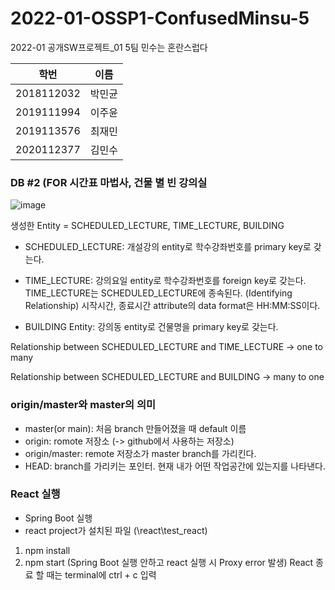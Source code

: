 # 2022-01-OSSP1-ConfusedMinsu-5

2022-01 공개SW프로젝트\_01 5팀 민수는 혼란스럽다

| 학번       | 이름   |
| ---------- | ------ |
| 2018112032 | 박민균 |
| 2019111994 | 이주윤 |
| 2019113576 | 최재민 |
| 2020112377 | 김민수 |

### DB #2 (FOR 시간표 마법사, 건물 별 빈 강의실

![image](https://user-images.githubusercontent.com/68751201/166722346-3af109bb-0758-4b3a-8a8e-597d5a1ffd67.png)

생성한 Entity = SCHEDULED_LECTURE, TIME_LECTURE, BUILDING

-   SCHEDULED_LECTURE: 개설강의 entity로 학수강좌번호를 primary key로 갖는다.

-   TIME_LECTURE: 강의요일 entity로 학수강좌번호를 foreign key로 갖는다. TIME_LECTURE는 SCHEDULED_LECTURE에 종속된다. (Identifying Relationship)
    시작시간, 종료시간 attribute의 data format은 HH:MM:SS이다.

-   BUILDING Entity: 강의동 entity로 건물명을 primary key로 갖는다.

Relationship between SCHEDULED_LECTURE and TIME_LECTURE -> one to many

Relationship between SCHEDULED_LECTURE and BUILDING -> many to one

### origin/master와 master의 의미

-   master(or main): 처음 branch 만들어졌을 때 default 이름
-   origin: romote 저장소 (-> github에서 사용하는 저장소)
-   origin/master: remote 저장소가 master branch를 가리킨다.
-   HEAD: branch를 가리키는 포인터. 현재 내가 어떤 작업공간에 있는지를 나타낸다.


### React 실행
- Spring Boot 실행
- react project가 설치된 파일 (\react\test_react)
1. npm install
2. npm start 
(Spring Boot 실행 안하고 react 실행 시 Proxy error 발생)
React 종료 할 때는 terminal에 ctrl + c 입력
